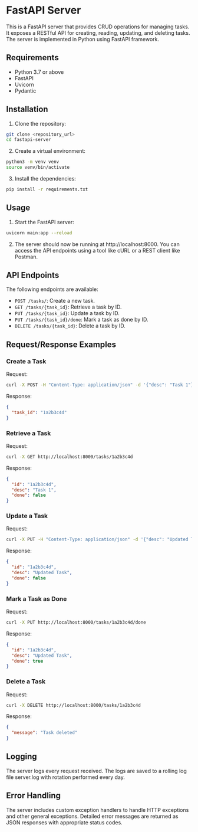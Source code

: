 # FastAPI Server
This is a FastAPI server that provides CRUD operations for managing tasks. It exposes a RESTful API for creating, reading, updating, and deleting tasks. The server is implemented in Python using FastAPI framework.

## Requirements
* Python 3.7 or above
* FastAPI
* Uvicorn
* Pydantic
## Installation
1. Clone the repository:
```bash
git clone <repository_url>
cd fastapi-server
```
2. Create a virtual environment:
```bash
python3 -m venv venv
source venv/bin/activate
```
3. Install the dependencies:
```bash
pip install -r requirements.txt
```
## Usage
1. Start the FastAPI server:
```bash
uvicorn main:app --reload
```
2. The server should now be running at http://localhost:8000. You can access the API endpoints using a tool like cURL or a REST client like Postman.
## API Endpoints
The following endpoints are available:

* `POST /tasks/`: Create a new task.
* `GET /tasks/{task_id}`: Retrieve a task by ID.
* `PUT /tasks/{task_id}`: Update a task by ID.
* `PUT /tasks/{task_id}/done`: Mark a task as done by ID.
* `DELETE /tasks/{task_id}`: Delete a task by ID.
## Request/Response Examples
### Create a Task
Request:

```bash
curl -X POST -H "Content-Type: application/json" -d '{"desc": "Task 1"}' http://localhost:8000/tasks/
```
Response:

```json
{
  "task_id": "1a2b3c4d"
}
```
### Retrieve a Task
Request:

```bash
curl -X GET http://localhost:8000/tasks/1a2b3c4d
```
Response:

```json
{
  "id": "1a2b3c4d",
  "desc": "Task 1",
  "done": false
}
```
### Update a Task
Request:

```bash
curl -X PUT -H "Content-Type: application/json" -d '{"desc": "Updated Task"}' http://localhost:8000/tasks/1a2b3c4d
```
Response:

```json
{
  "id": "1a2b3c4d",
  "desc": "Updated Task",
  "done": false
}
```
### Mark a Task as Done
Request:

```bash
curl -X PUT http://localhost:8000/tasks/1a2b3c4d/done
```
Response:

```json
{
  "id": "1a2b3c4d",
  "desc": "Updated Task",
  "done": true
}
```
### Delete a Task
Request:

```bash
curl -X DELETE http://localhost:8000/tasks/1a2b3c4d
```
Response:

```json
{
  "message": "Task deleted"
}
```
## Logging
The server logs every request received. The logs are saved to a rolling log file server.log with rotation performed every day.

## Error Handling
The server includes custom exception handlers to handle HTTP exceptions and other general exceptions. Detailed error messages are returned as JSON responses with appropriate status codes.
